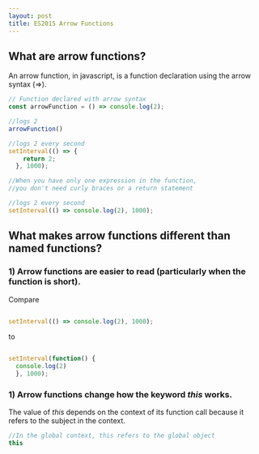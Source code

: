 ```yaml
---
layout: post
title: ES2015 Arrow Functions
---
```



## What are arrow functions?

An arrow function, in javascript, is a function declaration using the arrow syntax (=>).  

```javascript
// Function declared with arrow syntax
const arrowFunction = () => console.log(2);

//logs 2
arrowFunction()

//logs 2 every second
setInterval(() => {
    return 2;
  }, 1000);

//When you have only one expression in the function,
//you don't need curly braces or a return statement

//logs 2 every second
setInterval(() => console.log(2), 1000);

```
## What makes arrow functions different than named functions?

### 1) Arrow functions are easier to read (particularly when the function is short).

Compare

```javascript

setInterval(() => console.log(2), 1000);

```
to

```javascript

setInterval(function() {
  console.log(2)
  }, 1000);

```

### 1) Arrow functions change how the keyword *this* works.

The value of *this* depends on the context of its function call because it refers to the subject in the context.


```javascript
//In the global context, this refers to the global object
this



```
